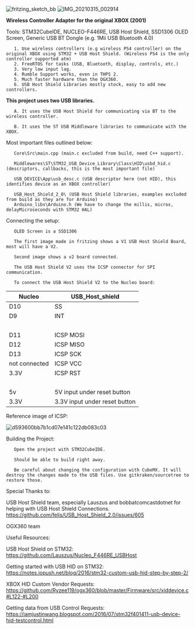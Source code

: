 ![fritzing_sketch_bb](https://user-images.githubusercontent.com/8354691/111726589-7b146100-8826-11eb-99d7-6f830656344b.png)
![IMG_20210315_002914](https://user-images.githubusercontent.com/8354691/111726613-84053280-8826-11eb-8790-67b465b992d5.jpg)

**Wireless Controller Adapter for the original XBOX (2001)**

Tools: STM32CubeIDE, NUCLEO-F446RE, USB Host Shield, SSD1306 OLED Screen, Generic USB BT Dongle (e.g. 1Mii USB Bluetooth 4.0)

       1. Use wireless controllers (e.g wireless PS4 controller) on the original XBOX using STM32 + USB Host Shield. (Wireless PS4 is the only controller supported atm)
       2. FreeRTOS for tasks (USB, Bluetooth, display, controls, etc.) 
       3. Very low input lag.
       4. Rumble Support works, even in THPS 2.
       5. Much faster hardware than the OGX360.
       6. USB Host Shield Libraries mostly stock, easy to add new controllers.


**This project uses two USB libraries.**

       A. It uses the USB Host Shield for communicating via BT to the wireless controller.

       B. It uses the ST USB Middleware libraries to communicate with the XBOX.

Most important files outlined below:

       Core\Src\main.cpp (main.c excluded from build, need C++ support).

       Middlewares\ST\STM32_USB_Device_Library\Class\HID\usbd_hid.c (descriptors, callbacks, this is the most important file)

       USB_DEVICE\App\usb_desc.c (USB descriptor here (not HID), this identifies device as an XBOX controller) 

       USB_Host_Shield_2_0\ (USB Host Shield libraries, examples excluded from build as they are for Arduino)
       Arduino_libs\Arduino.h (We have to change the millis, micros, delayMicroseconds with STM32 HAL)
       
Connecting the setup:

       OLED Screen is a SSD1306
       
       The first image made in fritzing shows a V1 USB Host Shield Board, most will have a V2.
       
       Second image shows a v2 board connected.
       
       The USB Host Shield V2 uses the ICSP connector for SPI communication.
       
       To connect the USB Host Shield V2 to the Nucleo board:
       
       
Nucleo | USB_Host_shield
-- | --
D10 | SS
D9 | INT
  |  
D11 | ICSP MOSI
D12 | ICSP MISO
D13 | ICSP SCK
not connected | ICSP VCC
3.3V | ICSP RST
  |  
5v | 5V input under reset button
3.3V | 3.3V input under reset button

Reference image of ICSP:

![d593600bb7b1cd07e141c122db083c03](https://user-images.githubusercontent.com/8354691/108958528-f750c580-7627-11eb-8029-66873d097963.jpg)

Building the Project:

       Open the project with STM32CubeIDE.
       
       Should be able to build right away.
       
       Be careful about changing the configuration with CubeMX. It will destroy the changes made to the USB files. Use gitkraken/sourcetree to restore those.
       


Special Thanks to:

USB Host Shield team, especially Lauszus and bobbatcomcastdotnet for helping with USB Host Shield Connections.
https://github.com/felis/USB_Host_Shield_2.0/issues/605

OGX360 team 


Useful Resources:

USB Host Shield on STM32: https://github.com/Lauszus/Nucleo_F446RE_USBHost

Getting started with USB HID on STM32: https://notes.iopush.net/blog/2016/stm32-custom-usb-hid-step-by-step-2/

XBOX HID Custom Vendor Requests: https://github.com/Ryzee119/ogx360/blob/master/Firmware/src/xiddevice.c#L122-#L200

Getting data from USB Control Requests: https://iamjustinwang.blogspot.com/2016/07/stm32f401411-usb-device-hid-testcontrol.html
